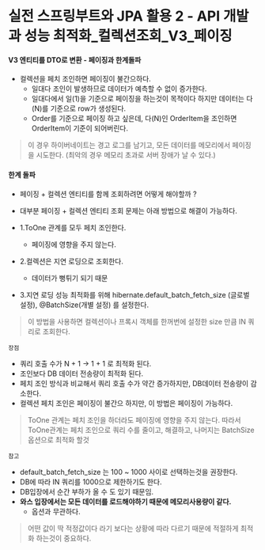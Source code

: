 # 실전 스프링부트와 JPA 활용 2 - API 개발과 성능 최적화_컬렉션조회_V3_페이징

#### V3 엔티티를 DTO로 변환 - 페이징과 한계돌파
- 컬렉션을 페치 조인하면 페이징이 불간으하다.
    - 일대다 조인이 발생하므로 데이터가 예측할 수 없이 증가한다.
    - 일대다에서 일(1)을 기준으로 페이징을 하는것이 목적이다 하지만 데이터는 다(N)를 기준으로 row가 생성된다.
    - Order를 기준으로 페이징 하고 싶은데, 다(N)인 OrderItem을 조인하면 OrderItem이 기준이 되어버린다.

> 이 경우 하이버네이트는 경고 로그를 남기고, 모든 데이터를 메모리에서 페이징을 시도한다. (최악의 경우 메모리 초과로 서버 장애가 날 수 있다.)

#### 한계 돌파
- 페이징 + 컬렉션 엔티티를 함께 조회하려면 어떻게 해야할까 ?
- 대부분 페이징 + 컬렉션 엔티티 조회 문제는 아래 방법으로 해결이 가능하다.

- 1.ToOne 관계를 모두 페치 조인한다.
    - 페이징에 영향을 주지 않는다.
- 2.컬렉션은 지연 로딩으로 조회한다.
    - 데이터가 뻥튀기 되기 때문
- 3.지연 로딩 성능 최적화를 위해 hibernate.default_batch_fetch_size (글로벌 설정), @BatchSize(개별 설정) 를 설정한다.

> 이 방법을 사용하면 컬렉션이나 프록시 객체를 한꺼번에 설정한 size 만큼 IN 쿼리로 조회한다.

`장점`
- 쿼리 호출 수가 N + 1 -> 1 + 1 로 최적화 된다.
- 조인보다 DB 데이터 전송량이 최적화 된다.
- 페치 조인 방식과 비교해서 쿼리 호출 수가 약간 증가하지만, DB데이터 전송량이 감소한다.
- 컬렉션 페치 조인은 페이징이 불간으 하지만, 이 방법은 페이징이 가능하다.

> ToOne 관계는 페치 조인을 하더라도 페이징에 영향을 주지 않는다. 따라서 ToOne관계는 페치 조인으로 쿼리 수를 줄이고, 해결하고, 나머지는 BatchSize옵션으로 최적화 할것

`참고`
- default_batch_fetch_size 는 100 ~ 1000 사이로 선택하는것을 권장한다.
- DB에 따라 IN 쿼리를 1000으로 제한하기도 한다.
- DB입장에서 순간 부하가 올 수 도 있기 때문임.
- **와스 입장에서는 모든 데이터를 로드해야하기 때문에 메모리사용량이 같다.**
    - 옵션과 무관하다.

> 어떤 값이 딱 적정값이다 라기 보다는 상황에 따라 다르기 때문에 적절하게 최적화 하는것이 중요하다.
